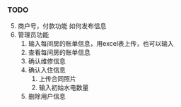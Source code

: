### TODO

5. 商户号，付款功能
如何发布信息
6. 管理员功能
   1. 输入每间房的账单信息，用excel表上传，也可以输入
   2. 查看每间房的账单信息
   3. 确认维修信息
   4. 确认入住信息
      1. 上传合同照片
      2. 输入初始水电数量
   5. 删除用户信息